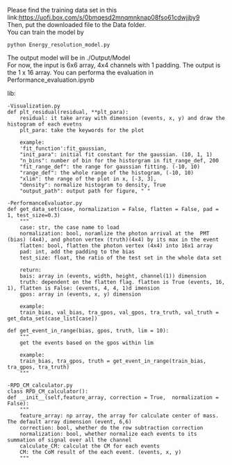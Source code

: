 Please find the training data set in this link:https://uofi.box.com/s/0bmqesd2mnqmnknap08fso61cdwjjby9  
Then, put the downloaded file to the Data folder.  
You can train the model by 

    python Energy_resolution_model.py  

The output model will be in ./Output/Model  
For now, the input is 6x6 array, 4x4 channels with 1 padding. The output is the 1 x 16 array.
You can performa the evaluation in Performance_evaluation.ipynb

lib:
    
    -Visualization.py
    def plt_residual(residual, **plt_para):
        residual: it take array with dimension (events, x, y) and draw the histogram of each evetns
        plt_para: take the keywords for the plot
        
        example: 
        'fit_function':fit_gaussian,
        "init_para": initial fit constant for the gaussian. (10, 1, 1)
        "n_bins": number of bin for the historgram in fit_range_def, 200
        "fit_range_def": the range for gaussian fitting. (-10, 10)
        "range_def": the whole range of the histogram, (-10, 10)
        "xlim": the range of the plot in x, [-3, 3],
        "density": normalize histogram to density, True
        "output_path": output path for figure, " "

    -PerformanceEvaluator.py
    def get_data_set(case, normalization = False, flatten = False, pad = 1, test_size=0.3)
        """
        case: str, the case name to load
        normalization: bool, noramlize the photon arrival at the  PMT (bias) (4x4), and photon vertex (truth)(4x4) by its max in the event
        flatten: bool, flatten the photon vertex (4x4) into 16x1 array
        pad: int, add the padding to the bias
        test_size: float, the ratio of the test set in the whole data set

        return:
        bais: array in (events, width, height, channel(1)) dimension
        truth: dependent on the flatten flag. flatten is True (events, 16, 1), flatten is False: (events, 4, 4, 1)d imension
        gpos: array in (events, x, y) dimension

        example:
        train_bias, val_bias, tra_gpos, val_gpos, tra_truth, val_truth = get_data_set(case_list[case])
    
    def get_event_in_range(bias, gpos, truth, lim = 10):
        """
        get the events based on the gpos within lim

        example:
        train_bias, tra_gpos, truth = get_event_in_range(train_bias, tra_gpos, tra_truth)
        """
    
    -RPD_CM_calculator.py
    class RPD_CM_calculator():
    def __init__(self,feature_array, correction = True,  normalization = False):
        """
        feature_array: np array, the array for calculate center of mass. The default array dimension (event, 6,6)
        correction: bool, whether do the row subtraction correction
        normalization: bool, whether normalize each events to its summation of signal over all the channel
        calculate_CM: calculat the CM for each events
        CM: the CoM result of the each event. (events, x, y)
        """
